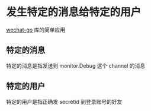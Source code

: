# 发生特定的消息给特定的用户

[wechat-go](https://github.com/songtianyi/wechat-go) 库的简单应用

## 特定的消息
特定的消息是指发送到 monitor.Debug 这个 channel 的消息


## 特定的用户
特定的用户是指正确发 secretid 到登录账号的好友
